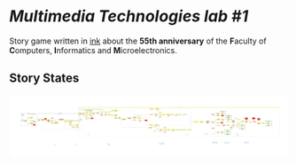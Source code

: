 # *Multimedia Technologies lab #1*  

Story game written in [ink](https://www.inklestudios.com/ink/) about the <b>55th anniversary</b> of the <b>F</b>aculty of <b>C</b>omputers, <b>I</b>nformatics and <b>M</b>icroelectronics.

## Story States 

![](storystates.drawio.png)